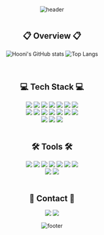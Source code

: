 <div align="center">
    
![header](https://capsule-render.vercel.app/api?type=soft&color=00A9FF&height=100&section=header&text=Welcome%20to%20Seungzzok's%20Github!&fontSize=30&fontColor=ffffff&animation=fadeIn)
<br>
<br>

## 📋 Overview 📋
![Hooni's GitHub stats](https://github-readme-stats.vercel.app/api?username=seungzzok&show_icons=true&theme=default)
![Top Langs](https://github-readme-stats.vercel.app/api/top-langs/?username=seungzzok)
<br>
<br>
<br>

## 💻 Tech Stack 💻
<img src="https://img.shields.io/badge/React-61DAFB?style=flat&logo=react&logoColor=white"/>
<img src="https://img.shields.io/badge/Next-000000?style=flat&logo=nextdotjs&logoColor=white"/>
<img src="https://img.shields.io/badge/HTML-E34F26?style=flat&logo=HTML5&logoColor=white"/>
<img src="https://img.shields.io/badge/CSS-1572B6?style=flat&logo=CSS3&logoColor=white"/>
<img src="https://img.shields.io/badge/JavaScript-F7DF1E?style=flat&logo=JavaScript&logoColor=white"/> 
<img src="https://img.shields.io/badge/TypeScript-3178C6?style=flat&logo=TypeScript&logoColor=white"/> 
<img src="https://img.shields.io/badge/Kotlin-7F52FF?style=flat&logo=kotlin&logoColor=white"/> 
<br>

<img src="https://img.shields.io/badge/StyledComponents-DB7093?style=flat&logo=StyledComponents&logoColor=white"/>  
<img src="https://img.shields.io/badge/Tailwind-06B6D4?style=flat&logo=TailwindCSS&logoColor=white"/> 
<img src="https://img.shields.io/badge/Recoil-0075EB?style=flat&logo=Recoil&logoColor=white"/> 
<img src="https://img.shields.io/badge/Axios-5A29E4?style=flat&logo=axios&logoColor=white"/> 
<img src="https://img.shields.io/badge/Graphql-E10098?style=flat&logo=graphql&logoColor=white"/> 
<img src="https://img.shields.io/badge/Npm-CB3837?style=flat&logo=npm&logoColor=white"/> 
<img src="https://img.shields.io/badge/Yarn-2C8EBB?style=flat&logo=yarn&logoColor=white"/> 
<br>

<img src="https://img.shields.io/badge/ESLint-4B32C3?style=flat&logo=ESLint&logoColor=white"/> 
<img src="https://img.shields.io/badge/Prettier-F7B93E?style=flat&logo=prettier&logoColor=white"/> 
<img src="https://img.shields.io/badge/Vercel-000000?style=flat&logo=vercel&logoColor=white"/> 
<br>
<br>

## 🛠️ Tools 🛠️
<img src="https://img.shields.io/badge/Git-F05032?style=flat&logo=git&logoColor=white">
<img src="https://img.shields.io/badge/Github-181717?style=flat&logo=github&logoColor=white">
<img src="https://img.shields.io/badge/GitLab-FC6D26?style=flat&logo=GitLab&logoColor=white">
<img src="https://img.shields.io/badge/Notion-000000?style=flat&logo=notion&logoColor=white">
<img src="https://img.shields.io/badge/Discord-5865F2?style=flat&logo=Discord&logoColor=white">
<img src="https://img.shields.io/badge/Slack-4A154B?style=flat&logo=Slack&logoColor=white">
<img src="https://img.shields.io/badge/Swagger-85EA2D?style=flat-square&logo=Swagger&logoColor=white"/> 
<br>

<img src="https://img.shields.io/badge/Visual Studio Code-007ACC?style=flat&logo=Visual%20Studio%20Code&logoColor=white">
<img src="https://img.shields.io/badge/Android Studio-3DDC84?style=flat&logo=Android Studio&logoColor=white">
<br>
<br>


## 💌 Contact 💌
<a href="mailto:kimmyunghwan0314@gmail.com"><img src="https://img.shields.io/badge/Gmail-d14836?style=flat&logo=Gmail&logoColor=white&link=mailto:tokykj515@gmail.com"/></a>
<a href="mailto:ki2684@naver.com"><img src="https://img.shields.io/badge/Naver-03C75A?style=flat&logo=Naver&logoColor=white&link=mailto:tokykj515@naver.com"/></a>


![footer](https://capsule-render.vercel.app/api?type=soft&color=A0E9FF&height=50&section=footer)

</div>
